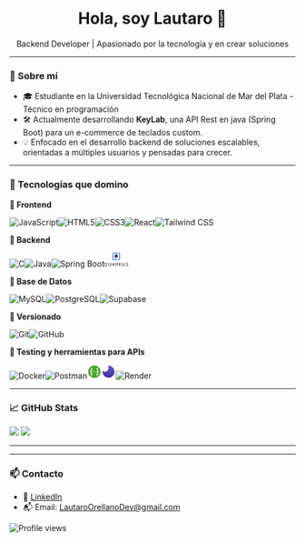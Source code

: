 <h1 align="center">Hola, soy Lautaro 👋</h1>
<p align="center">
  Backend Developer | Apasionado por la tecnología y en crear soluciones
</p>

---

### 🧠 Sobre mí

- 🎓 Estudiante en la Universidad Tecnológica Nacional de Mar del Plata - Técnico  en programación
- 🛠️ Actualmente desarrollando **KeyLab**, una API Rest en java (Spring Boot) para un e-commerce de teclados custom.
- 💡 Enfocado en el desarrollo backend de soluciones escalables, orientadas a múltiples usuarios y pensadas para crecer.

---

### 🧰 Tecnologías que domino

<p align="left">
  
**🎨 Frontend**

<img src="https://cdn.jsdelivr.net/gh/devicons/devicon/icons/javascript/javascript-original.svg" height="25" alt="JavaScript"/><img src="https://cdn.jsdelivr.net/gh/devicons/devicon/icons/html5/html5-original.svg" height="25" alt="HTML5"/><img src="https://cdn.jsdelivr.net/gh/devicons/devicon/icons/css3/css3-original.svg" height="25" alt="CSS3"/><img src="https://cdn.jsdelivr.net/gh/devicons/devicon/icons/react/react-original.svg" height="25" alt="React"/><img src="https://www.vectorlogo.zone/logos/tailwindcss/tailwindcss-icon.svg" height="25" alt="Tailwind CSS"/>
  
**🧠 Backend**

<img src="https://cdn.jsdelivr.net/gh/devicons/devicon/icons/c/c-original.svg" height="25" alt="C"/><img src="https://cdn.jsdelivr.net/gh/devicons/devicon/icons/java/java-original.svg" height="25" alt="Java"/><img src="https://cdn.jsdelivr.net/gh/devicons/devicon/icons/spring/spring-original.svg" height="25" alt="Spring Boot"/><img src="assets/quarkus.svg" height="25" alt="Quarkus"/>

**💾 Base de Datos**

<img src="https://cdn.jsdelivr.net/gh/devicons/devicon/icons/mysql/mysql-original.svg" height="25" alt="MySQL"/><img src="https://cdn.jsdelivr.net/gh/devicons/devicon/icons/postgresql/postgresql-original.svg" height="25" alt="PostgreSQL"/><img src="https://cdn.jsdelivr.net/gh/devicons/devicon/icons/supabase/supabase-original.svg" height="25" alt="Supabase"/>

**🧾 Versionado**

<img src="https://cdn.jsdelivr.net/gh/devicons/devicon/icons/git/git-original.svg" height="25" alt="Git"/><img src="https://cdn.jsdelivr.net/gh/devicons/devicon/icons/github/github-original.svg" height="25" alt="GitHub"/>

**🧪 Testing y herramientas para APIs**

<img src="https://cdn.jsdelivr.net/gh/devicons/devicon/icons/docker/docker-original.svg" height="25" alt="Docker"/><img src="https://cdn.jsdelivr.net/gh/devicons/devicon/icons/postman/postman-original.svg" height="25" alt="Postman"/><img src="assets/swagger.svg" height="25" alt="Swagger"/><img src="assets/insomnia.svg" height="25" alt="Insomnia"/><img src="https://raw.githubusercontent.com/danielcranney/readme-generator/main/public/icons/skills/render.svg" height="25" alt="Render"/>
</p>



---

### 📈 GitHub Stats

<p align="left">
  <img src="https://github-readme-stats.vercel.app/api?username=LautaroOrellano&show_icons=true&theme=github_dark" height="40"/>
  <img src="https://github-readme-stats.vercel.app/api/top-langs/?username=LautaroOrellano&layout=compact&theme=github_dark" height="40"/>
</p>

---

---

### 📫 Contacto

- 💼 [LinkedIn](https://www.linkedin.com/in/LautaroOrellano)
- 📬 Email: LautaroOrellanoDev@gmail.com

![Profile views](https://komarev.com/ghpvc/?username=LautaroOrellano&color=blueviolet&style=plastic)


